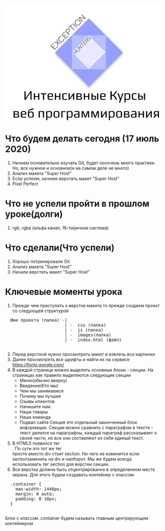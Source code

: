<p align="center">
  <img src="eh-logo.svg" alt="Exception Hunters logo"/>
</p>

# Что будем делать сегодня (17 июль 2020)
1) Начнем основательно изучать Git, будет оооочень много практики. Но, все нужное и основное(и на самом деле не много)
2) Анализ макета "Super Host"
3) Если успеем, начнем верстать макет "Super Host"
4) Pixel Perfect 

# Что не успели пройти в прошлом уроке(долги)
1) rgb, rgba (альфа канал, 16-тиричная система)

# Что сделали(Что успели)
1) Хорошо потренировали Git
2) Анализ макета "Super Host"
3) Начали верстать макет "Super Host"

# Ключевые моменты урока
1) Прежде чем приступать к верстке макета то прежде создаем проект со следующей структурой
  <pre>
  Имя проекта (папка) -|
                       | -  сss (папка)
                       | -  js (папка)
                       | -  images(папка)
                       | -  index.html (файл)
  </pre>
              
              
2) Перед версткой нужно просмотреть макет и извлечь все картинки
3) Далее просмотреть все шрифты и найти их на сервисе  https://fonts.google.com/
4) В каждой странице можно выделить основные блоки - секции. На страницах как правило выделяются следующие секции
    * Меню(обычно вверху)
    * Введение(Кто мы)
    * Чем мы занимаемся
    * Почему мы лучшие
    * Озывы клиентов
    * Напишите нам
    * Наши товары
    * Наша команда
    * Подвал сайта
   Секция это отдельный законченный блок информации. Секции можно сравнить с параграфом в тексте - текст делится на параграфоы, каждый параграф рассказывает о своей части, но все они составляют из себя единый текст.
5) В HTML5 появился тег <section>. По сути это тот же тег <div> просто вместо div стоит section. Ни чего не изменится если sectionзаменить на div и наоборот. Мы же будем всегда использовать тег section для верстки секции.
6) Вся верстка должна быть отцентрированна в определенном месте экрана. Для этого будем создавать контейнер с классом   
  <pre>
  .container {
    max-width: 1440px;
    margin: 0 auto;
    padding: 0 10px;
  }
  </pre>
  Блок с классом .container будем называть главным центрирующим контейнером 
    
